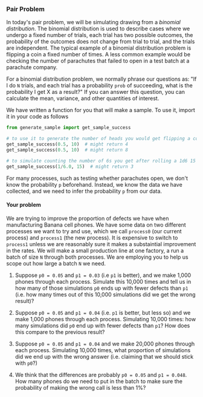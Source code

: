### Pair Problem

In today's pair problem, we will be simulating drawing from a  _binomial distribution_. The binomial distribution is used to describe cases where we undergo a fixed number of trials, each trial has two possible outcomes, the probability of the outcomes does not change from trial to trial, and the trials are independent. The typical example of a binomial distribution problem is flipping a coin a fixed number of times. A less common example would be checking the number of parachutes that failed to open in a test batch at a parachute company.

For a binomial distribution problem, we normally phrase our questions as:
"If I do `N` trials, and each trial has a probability `prob` of succeeding, what is the probability I get X as a result?"
If you can answer this question, you can calculate the mean, variance, and other quantities of interest.

We have written a function for you that will make a sample. To use it, import it in your code as follows
```python
from generate_sample import get_sample_success

# to use it to generate the number of heads you would get flipping a coin 10 times
get_sample_success(0.5, 10)  # might return 4
get_sample_success(0.5, 10)  # might return 8

# to simulate counting the number of 6s you get after rolling a 1d6 15 times
get_sample_success(1/6.0, 15)  # might return 3
```

For many processes, such as testing whether parachutes open, we don't know the probability `p` beforehand. Instead, we know the data we have collected, and we need to infer the probability `p` from our data.

#### Your problem

We are trying to improve the proportion of defects we have when manufacturing Banana cell phones. We have some data on two different processes we want to try and use, which we call `process0` (our current process) and `process1` (the new process). It is expensive to switch to `process1` unless we are reasonably sure it makes a substaintial improvement in the rates. We will make a small production line at one factory, a run a batch of size `N` through both processes. We are employing you to help us scope out how large a batch `N` we need.

1) Suppose `p0 = 0.05` and `p1 = 0.03` (i.e `p1` is better), and we make 1,000 phones through each process. Simulate this 10,000 times and tell us in how many of those simulations `p0` ends up with fewer defects than `p1` (i.e. how many times out of this 10,000 simulations did we get the wrong result)?

2) Suppose `p0 = 0.05` and `p1 = 0.04` (i.e. `p1` is better, but less so) and we make 1,000 phones through each process. Simulating 10,000 times: how many simulations did `p0` end up with fewer defects than `p1`? How does this compare to the previous result?

3) Suppose `p0 = 0.05` and `p1 = 0.04` and we make 20,000 phones through each process. Simulating 10,000 times, what proportion of simulations did we end up with the wrong answer (i.e. claiming that we should stick with `p0`?)

4) We think that the differences are probably `p0 = 0.05` and `p1 = 0.048`. How many phones do we need to put in the batch to make sure the probability of making the wrong call is less than 1%?
